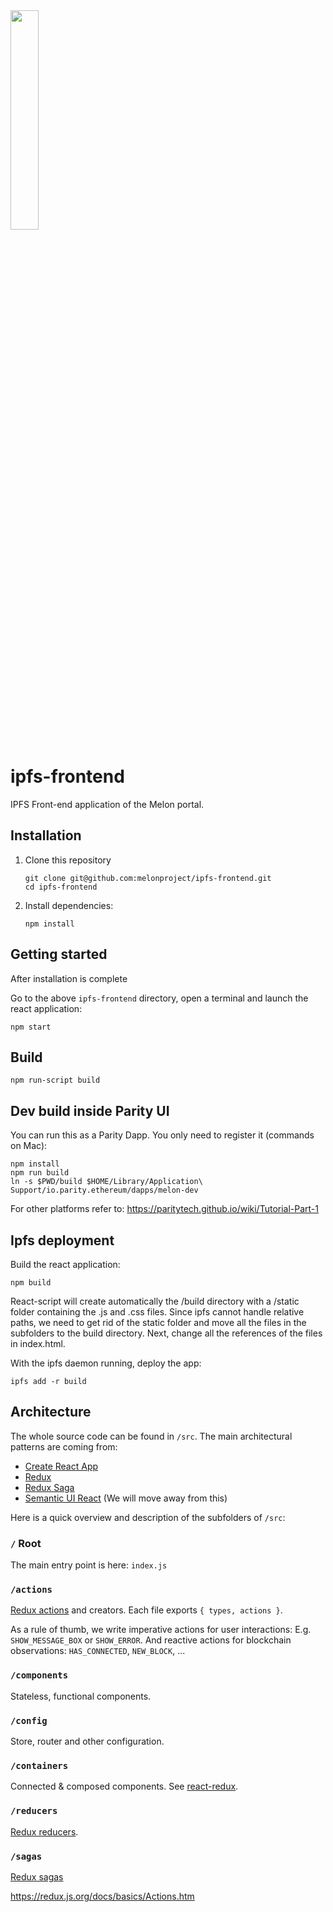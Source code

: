 <img src = "https://raw.githubusercontent.com/melonproject/branding/master/melon/03_M_logo.jpg" width = "30%">

# ipfs-frontend

IPFS Front-end application of the Melon portal.

## Installation

1.  Clone this repository

    ```
    git clone git@github.com:melonproject/ipfs-frontend.git
    cd ipfs-frontend
    ```

2.  Install dependencies:
    ```
    npm install
    ```

## Getting started

After installation is complete

Go to the above `ipfs-frontend` directory, open a terminal and launch the react application:

```
npm start
```

## Build

```
npm run-script build
```

## Dev build inside Parity UI

You can run this as a Parity Dapp. You only need to register it (commands on Mac):

```
npm install
npm run build
ln -s $PWD/build $HOME/Library/Application\ Support/io.parity.ethereum/dapps/melon-dev
```

For other platforms refer to: https://paritytech.github.io/wiki/Tutorial-Part-1

## Ipfs deployment

Build the react application:

```
npm build
```

React-script will create automatically the /build directory with a /static folder containing the .js and .css files. Since ipfs cannot handle relative paths, we need to get rid of the static folder and move all the files in the subfolders to the build directory. Next, change all the references of the files in index.html.

With the ipfs daemon running, deploy the app:

```
ipfs add -r build
```

## Architecture

The whole source code can be found in `/src`. The main architectural patterns are coming from:

* [Create React App](https://github.com/facebookincubator/create-react-app)
* [Redux](https://redux.js.org/)
* [Redux Saga](https://redux-saga.js.org/)
* [Semantic UI React](https://react.semantic-ui.com/introduction) (We will move away from this)

Here is a quick overview and description of the subfolders of `/src`:

### `/` Root

The main entry point is here: `index.js`

### `/actions`

[Redux actions](https://redux.js.org/docs/basics/Actions.html) and creators. Each file exports `{ types, actions }`.

As a rule of thumb, we write imperative actions for user interactions: E.g. `SHOW_MESSAGE_BOX` or `SHOW_ERROR`.
And reactive actions for blockchain observations: `HAS_CONNECTED`, `NEW_BLOCK`, ...

### `/components`

Stateless, functional components.

### `/config`

Store, router and other configuration.

### `/containers`

Connected & composed components. See [react-redux](https://github.com/reactjs/react-redux/).

### `/reducers`

[Redux reducers](https://redux.js.org/docs/basics/Reducers.html).

### `/sagas`

[Redux sagas](https://redux-saga.js.org/)

https://redux.js.org/docs/basics/Actions.htm
